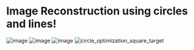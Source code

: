 # Image Reconstruction using circles and lines! 
![image](https://github.com/user-attachments/assets/766b33e2-59e0-4ab0-9b07-9fecc0254557)
![image](https://github.com/user-attachments/assets/8ce07202-282e-46c5-a355-41b40e003352)
![image](https://github.com/user-attachments/assets/4dcda0d7-b4db-4810-8417-3cbfda15987d)
![circle_optimization_square_target](https://github.com/user-attachments/assets/c3b2e4c7-4361-4289-8fed-243e4d5847d2)
